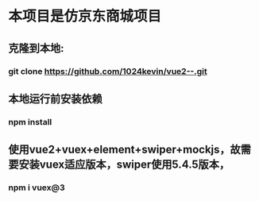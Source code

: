 # 本项目是仿京东商城项目

## 克隆到本地:
### git clone https://github.com/1024kevin/vue2--.git

## 本地运行前安装依赖
### npm install

## 使用vue2+vuex+element+swiper+mockjs，故需要安装vuex适应版本，swiper使用5.4.5版本，
### npm i vuex@3